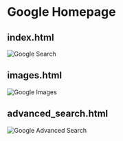 # Google Homepage

## index.html
![Google Search](https://i.imgur.com/Knv9qTQ.jpeg)

## images.html
![Google Images](https://i.imgur.com/t4JPIFR.jpeg)

## advanced_search.html
![Google Advanced Search](https://i.imgur.com/9YkaxAK.jpg)